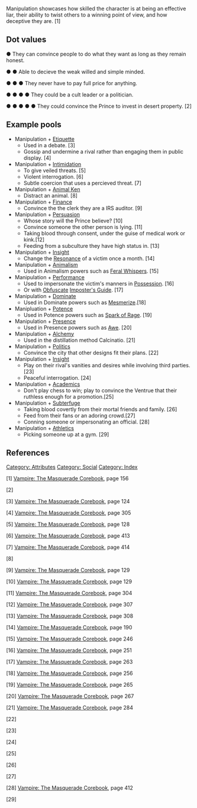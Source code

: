 Manipulation showcases how skilled the character is at being an
effective liar, their ability to twist others to a winning point of
view, and how deceptive they are. [1]

## Dot values

● They can convince people to do what they want as long as they remain
honest.

● ● Able to decieve the weak willed and simple minded.

● ● ● They never have to pay full price for anything.

● ● ● ● They could be a cult leader or a politician.

● ● ● ● ● They could convince the Prince to invest in desert property.
[2]

## Example pools

- Manipulation +
  [Etiquette](./etiquette.md)
  - Used in a debate. [3]
  - Gossip and undermine a rival rather than engaging them in public
    display. [4]
- Manipulation + [Intimidation](./intimidation.md)
  - To give veiled threats. [5]
  - Violent interrogation. [6]
  - Subtle coercion that uses a percieved threat. [7]
- Manipulation +
  [Animal Ken](./animal_ken.md)
  - Distract an animal. [8]
- Manipulation +
  [Finance](./finance.md)
  - Convince the the clerk they are a IRS auditor. [9]
- Manipulation +
  [Persuasion](./persuasion.md)
  - Whose story will the Prince believe? [10]
  - Convince someone the other person is lying. [11]
  - Taking blood through consent, under the guise of medical work or
    kink.[12]
  - Feeding from a subculture they have high status in. [13]
- Manipulation +
  [Insight](./insight.md)
  - Change the
    [Resonance](./resonance.md)
    of a victim once a month. [14]
- Manipulation +
  [Animalism](./animalism.md)
  - Used in Animalism powers such as
    [Feral Whispers](./animalism.md#feral-whispers). [15]
- Manipulation + [Performance](./performance.md)
  - Used to impersonate the victim's manners in
    [Possession](./auspex.md#possession). [16]
  - Or with
    [Obfuscate](./obfuscate.md)
    [Imposter's Guide](./obfuscate.md#imposter39s-guide). [17]
- Manipulation +
  [Dominate](./dominate.md)
  - Used in Dominate powers such as
    [Mesmerize](./dominate.md#mesmerize).[18]
- Manipluation +
  [Potence](./potence.md)
  - Used in Potence powers such as
    [Spark of Rage](./potence.md#spark-of-rage). [19]
- Manipulation +
  [Presence](./presence.md)
  - Used in Presence powers such as
    [Awe](./presence.md#awe). [20]
- Manipulation +
  [Alchemy](./alchemy.md)
  - Used in the distillation method Calcinatio. [21]
- Manipulation +
  [Politics](./politics.md)
  - Convince the city that other designs fit their plans. [22]
- Manipulation +
  [Insight](./insight.md)
  - Play on their rival's vanities and desires while involving third
    parties. [23]
  - Peaceful interrogation. [24]
- Manipulation +
  [Academics](./academics.md)
  - Don't play chess to win; play to convince the Ventrue that their
    ruthless enough for a promotion.[25]
- Manipulation +
  [Subterfuge](./subterfuge.md)
  - Taking blood covertly from their mortal friends and family. [26]
  - Feed from their fans or an adoring crowd.[27]
  - Conning someone or impersonating an official. [28]
- Manipulation +
  [Athletics](./athletics.md)
  - Picking someone up at a gym. [29]

## References

<a href="Category:_Attributes" class="wikilink"
title="Category: Attributes">Category: Attributes</a>
<a href="Category:_Social" class="wikilink"
title="Category: Social">Category: Social</a>
<a href="Category:_Index" class="wikilink"
title="Category: Index">Category: Index</a>

[1] <a href="Vampire:_The_Masquerade_Corebook" class="wikilink"
title="Vampire: The Masquerade Corebook">Vampire: The Masquerade
Corebook</a>, page 156

[2]

[3] <a href="Vampire:_The_Masquerade_Corebook" class="wikilink"
title="Vampire: The Masquerade Corebook">Vampire: The Masquerade
Corebook</a>, page 124

[4] <a href="Vampire:_The_Masquerade_Corebook" class="wikilink"
title="Vampire: The Masquerade Corebook">Vampire: The Masquerade
Corebook</a>, page 305

[5] <a href="Vampire:_The_Masquerade_Corebook" class="wikilink"
title="Vampire: The Masquerade Corebook">Vampire: The Masquerade
Corebook</a>, page 128

[6] <a href="Vampire:_The_Masquerade_Corebook" class="wikilink"
title="Vampire: The Masquerade Corebook">Vampire: The Masquerade
Corebook</a>, page 413

[7] <a href="Vampire:_The_Masquerade_Corebook" class="wikilink"
title="Vampire: The Masquerade Corebook">Vampire: The Masquerade
Corebook</a>, page 414

[8]

[9] <a href="Vampire:_The_Masquerade_Corebook" class="wikilink"
title="Vampire: The Masquerade Corebook">Vampire: The Masquerade
Corebook</a>, page 129

[10] <a href="Vampire:_The_Masquerade_Corebook" class="wikilink"
title="Vampire: The Masquerade Corebook">Vampire: The Masquerade
Corebook</a>, page 129

[11] <a href="Vampire:_The_Masquerade_Corebook" class="wikilink"
title="Vampire: The Masquerade Corebook">Vampire: The Masquerade
Corebook</a>, page 304

[12] <a href="Vampire:_The_Masquerade_Corebook" class="wikilink"
title="Vampire: The Masquerade Corebook">Vampire: The Masquerade
Corebook</a>, page 307

[13] <a href="Vampire:_The_Masquerade_Corebook" class="wikilink"
title="Vampire: The Masquerade Corebook">Vampire: The Masquerade
Corebook</a>, page 308

[14] <a href="Vampire:_The_Masquerade_Corebook" class="wikilink"
title="Vampire: The Masquerade Corebook">Vampire: The Masquerade
Corebook</a>, page 190

[15] <a href="Vampire:_The_Masquerade_Corebook" class="wikilink"
title="Vampire: The Masquerade Corebook">Vampire: The Masquerade
Corebook</a>, page 246

[16] <a href="Vampire:_The_Masquerade_Corebook" class="wikilink"
title="Vampire: The Masquerade Corebook">Vampire: The Masquerade
Corebook</a>, page 251

[17] <a href="Vampire:_The_Masquerade_Corebook" class="wikilink"
title="Vampire: The Masquerade Corebook">Vampire: The Masquerade
Corebook</a>, page 263

[18] <a href="Vampire:_The_Masquerade_Corebook" class="wikilink"
title="Vampire: The Masquerade Corebook">Vampire: The Masquerade
Corebook</a>, page 256

[19] <a href="Vampire:_The_Masquerade_Corebook" class="wikilink"
title="Vampire: The Masquerade Corebook">Vampire: The Masquerade
Corebook</a>, page 265

[20] <a href="Vampire:_The_Masquerade_Corebook" class="wikilink"
title="Vampire: The Masquerade Corebook">Vampire: The Masquerade
Corebook</a>, page 267

[21] <a href="Vampire:_The_Masquerade_Corebook" class="wikilink"
title="Vampire: The Masquerade Corebook">Vampire: The Masquerade
Corebook</a>, page 284

[22]

[23]

[24]

[25]

[26]

[27]

[28] <a href="Vampire:_The_Masquerade_Corebook" class="wikilink"
title="Vampire: The Masquerade Corebook">Vampire: The Masquerade
Corebook</a>, page 412

[29]
